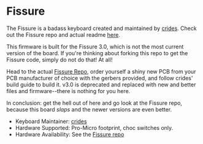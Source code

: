 # Fissure

The Fissure is a badass keyboard created and maintained by [crides](https://github.com/crides). Check out the Fissure repo and actual readme [here](https://github.com/crides/fissure).

This firmware is built for the Fissure 3.0, which is not the most current version of the board. If you're thinking about forking this repo to get the Fissure code, simply do not do that! At all!

Head to the actual [Fissure Repo](https://github.com/crides/fissure), order yourself a shiny new PCB from your PCB manufacturer of choice with the gerbers provided, and follow crides' build guide to build it. v3.0 is deprecated and replaced with new and better files and firmware--there is nothing for you here. 

In conclusion: get the hell out of here and go look at the Fissure repo, because this board *slaps* and the newer versions are even better.

* Keyboard Maintainer: [crides](https://github.com/crides)
* Hardware Supported: Pro-Micro footprint, choc switches only.
* Hardware Availability: See the [Fissure repo](https://github.com/crides/fissure)
